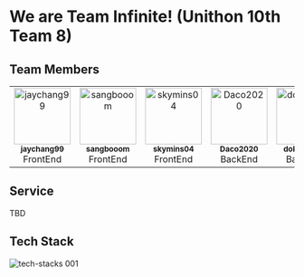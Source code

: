 # We are Team Infinite! (Unithon 10th Team 8)

## Team Members
<table>
  <tbody>
    <tr>
      <td align="center" valign="top" width="14.28%"><a href="https://github.com/jaychang99"><img src="https://avatars3.githubusercontent.com/u/86560973?v=4?s=100" width="100px;" alt="jaychang99"/><br /><sub><b>jaychang99</b></sub></a><br />FrontEnd</td>
      <td align="center" valign="top" width="14.28%"><a href="https://github.com/sangbooom"><img src="https://avatars3.githubusercontent.com/u/43921054?v=4?s=100" width="100px;" alt="sangbooom"/><br /><sub><b>sangbooom</b></sub></a><br />FrontEnd</td>
      <td align="center" valign="top" width="14.28%"><a href="https://github.com/skymins04"><img src="https://avatars3.githubusercontent.com/u/33021438?v=4?s=100" width="100px;" alt="skymins04"/><br /><sub><b>skymins04</b></sub></a><br />FrontEnd</td>
      <td align="center" valign="top" width="14.28%"><a href="https://github.com/Daco2020"><img src="https://avatars3.githubusercontent.com/u/76890895?v=4?s=100" width="100px;" alt="Daco2020"/><br /><sub><b>Daco2020</b></sub></a><br />BackEnd</td>
      <td align="center" valign="top" width="14.28%"><a href="https://github.com/dokdo2013"><img src="https://avatars3.githubusercontent.com/u/22076477?v=4?s=100" width="100px;" alt="dokdo2013"/><br /><sub><b>dokdo2013</b></sub></a><br />BackEnd</td>
      <td align="center" valign="top" width="14.28%"><img src="https://eu.ui-avatars.com/api/?name=Kim-MinJeong&size=100" width="100px;" alt="minjeong"/><br /><sub><b>minjeong</b></sub><br />PM</td>
      <td align="center" valign="top" width="14.28%"><img src="https://eu.ui-avatars.com/api/?name=Yu-NaEun&size=100" width="100px;" alt="naeun"/><br /><sub><b>naeun</b></sub><br />Designer</td>
    </tr>
  </tbody>
</table>

## Service
TBD

## Tech Stack
![tech-stacks 001](https://github.com/Unithon-10th-team8/.github/assets/22076477/2d94a6de-0912-4589-9b71-db9c50b64504)

